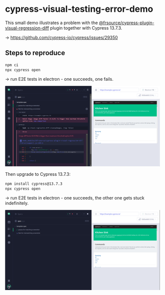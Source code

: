# cypress-visual-testing-error-demo

This small demo illustrates a problem with the [@frsource/cypress-plugin-visual-regression-diff](https://github.com/FRSOURCE/cypress-plugin-visual-regression-diff) plugin together with Cypress 13.7.3.

-> https://github.com/cypress-io/cypress/issues/29350

## Steps to reproduce

```
npm ci
npx cypress open
```
-> run E2E tests in electron - one succeeds, one fails.

![ok](ok.png)

Then upgrade to Cypress 13.7.3:
```
npm install cypress@13.7.3
npx cypress open
```
-> run E2E tests in electron - one succeeds, the other one gets stuck indefinitely.

![broken](broken.png)
